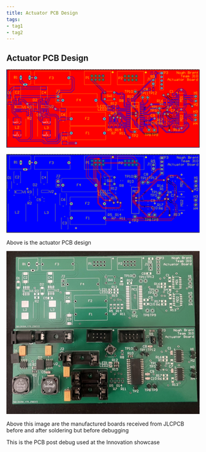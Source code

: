 ```yaml
---
title: Actuator PCB Design
tags:
- tag1
- tag2
---
```


## Actuator PCB Design

![Front of PCB](https://github.com/NBrentASU/NBrent/blob/main/FrontPCB.png?raw=true)

![Back of PCB](https://github.com/NBrentASU/NBrent/blob/main/BackPCB.png?raw=true)

Above is the actuator PCB design

![](https://github.com/NBrentASU/NBrent/blob/main/PCBIRL.jpg?raw=true)

Above this image are the manufactured boards received from JLCPCB before and after soldering but before debugging



This is the PCB post debug used at the Innovation showcase
